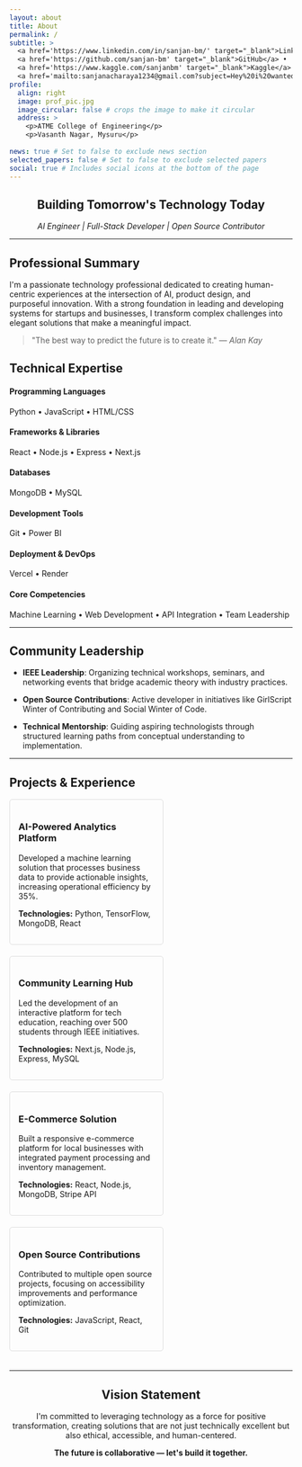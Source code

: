 ```yaml
---
layout: about
title: About
permalink: /
subtitle: >
  <a href='https://www.linkedin.com/in/sanjan-bm/' target="_blank">LinkedIn</a> •
  <a href='https://github.com/sanjan-bm' target="_blank">GitHub</a> •
  <a href='https://www.kaggle.com/sanjanbm' target="_blank">Kaggle</a> •
  <a href='mailto:sanjanacharaya1234@gmail.com?subject=Hey%20i%20wanted%20to%20talk%20to%20you' target="_blank">Mail me</a>
profile:
  align: right
  image: prof_pic.jpg
  image_circular: false # crops the image to make it circular
  address: >
    <p>ATME College of Engineering</p>
    <p>Vasanth Nagar, Mysuru</p>
    
news: true # Set to false to exclude news section
selected_papers: false # Set to false to exclude selected papers
social: true # Includes social icons at the bottom of the page
---
```


<div markdown="1" align="center">
  
## **Building Tomorrow's Technology Today**

*AI Engineer | Full-Stack Developer | Open Source Contributor*
</div>

---


<div class="row">
<div class="col-sm-8">

## **Professional Summary**

I'm a passionate technology professional dedicated to creating human-centric experiences at the intersection of AI, product design, and purposeful innovation. With a strong foundation in leading and developing systems for startups and businesses, I transform complex challenges into elegant solutions that make a meaningful impact.

> "The best way to predict the future is to create it." — *Alan Kay*

## Technical Expertise

<div class="skills-container">
  <div class="skill-category">
    <h4>Programming Languages</h4>
    <div class="skill-items">Python • JavaScript • HTML/CSS</div>
  </div>
  
  <div class="skill-category">
    <h4>Frameworks & Libraries</h4>
    <div class="skill-items">React • Node.js • Express • Next.js</div>
  </div>
  
  <div class="skill-category">
    <h4>Databases</h4>
    <div class="skill-items">MongoDB • MySQL</div>
  </div>
  
  <div class="skill-category">
    <h4>Development Tools</h4>
    <div class="skill-items">Git • Power BI</div>
  </div>
  
  <div class="skill-category">
    <h4>Deployment & DevOps</h4>
    <div class="skill-items">Vercel • Render</div>
  </div>
  
  <div class="skill-category">
    <h4>Core Competencies</h4>
    <div class="skill-items">Machine Learning • Web Development • API Integration • Team Leadership</div>
  </div>
</div>

---


## **Community Leadership**

- **IEEE Leadership**: Organizing technical workshops, seminars, and networking events that bridge academic theory with industry practices.
  
- **Open Source Contributions**: Active developer in initiatives like GirlScript Winter of Contributing and Social Winter of Code.

- **Technical Mentorship**: Guiding aspiring technologists through structured learning paths from conceptual understanding to implementation.

</div>


---


## Projects & Experience

<div style="display: flex; flex-wrap: wrap; justify-content: space-between;">
  
<div style="width: 48%; margin-bottom: 20px; padding: 15px; border: 1px solid #ddd; border-radius: 5px;">
  <h3>AI-Powered Analytics Platform</h3>
  <p>Developed a machine learning solution that processes business data to provide actionable insights, increasing operational efficiency by 35%.</p>
  <p><strong>Technologies:</strong> Python, TensorFlow, MongoDB, React</p>
</div>

<div style="width: 48%; margin-bottom: 20px; padding: 15px; border: 1px solid #ddd; border-radius: 5px;">
  <h3>Community Learning Hub</h3>
  <p>Led the development of an interactive platform for tech education, reaching over 500 students through IEEE initiatives.</p>
  <p><strong>Technologies:</strong> Next.js, Node.js, Express, MySQL</p>
</div>

<div style="width: 48%; margin-bottom: 20px; padding: 15px; border: 1px solid #ddd; border-radius: 5px;">
  <h3>E-Commerce Solution</h3>
  <p>Built a responsive e-commerce platform for local businesses with integrated payment processing and inventory management.</p>
  <p><strong>Technologies:</strong> React, Node.js, MongoDB, Stripe API</p>
</div>

<div style="width: 48%; margin-bottom: 20px; padding: 15px; border: 1px solid #ddd; border-radius: 5px;">
  <h3>Open Source Contributions</h3>
  <p>Contributed to multiple open source projects, focusing on accessibility improvements and performance optimization.</p>
  <p><strong>Technologies:</strong> JavaScript, React, Git</p>
</div>
</div>


---

<div markdown="1" align="center">
  
## **Vision Statement**

I'm committed to leveraging technology as a force for positive transformation, creating solutions that are not just technically excellent but also ethical, accessible, and human-centered.

**The future is collaborative — let's build it together.**
</div>
